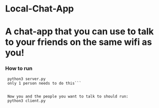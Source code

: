 # Local-Chat-App
# A chat-app that you can use to talk to your friends on the same wifi as you!
### How to run
```First, run the server with
 python3 server.py
 only 1 person needs to do this```
 
 
 Now you and the people you want to talk to should run:
 python3 client.py
